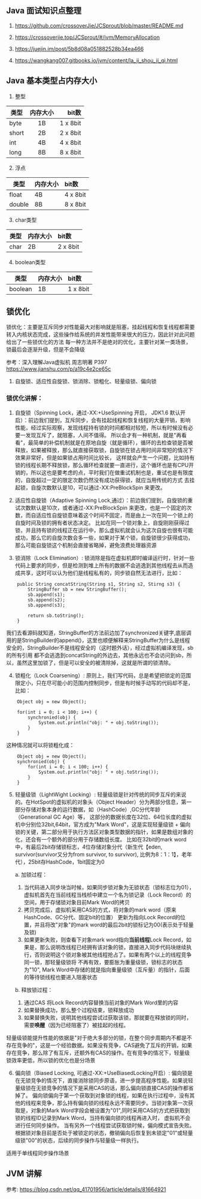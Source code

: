 ## Java 面试知识点整理
1. https://github.com/crossoverJie/JCSprout/blob/master/README.md

2. https://crossoverjie.top/JCSprout/#/jvm/MemoryAllocation

3. https://juejin.im/post/5b8d08a051882528b34ea466

4. https://wangkang007.gitbooks.io/jvm/content/la_ji_shou_ji_qi.html

## Java 基本类型占内存大小
1. 整型

| 类型 |  内存大小    | bit数 |
|------|:----------:|------:|
| byte |  1B        | 1 x 8bit |
| short|  2B        | 2 x 8bit |
| int  |  4B        | 4 x 8bit |
| long |  8B        | 8 x 8bit |

2. 浮点

| 类型 | 内存大小     | bit数
|------|:------------|:--------|
| float| 4B          | 4 x 8bit|
|double | 8B         | 8 x 8bit|

3. char类型

| 类型 | 内存大小     | bit数
|------|:------------|:--------|
| char | 2B          | 2 x 8bit|

4. boolean类型

| 类型 | 内存大小     | bit数
|------|:------------|:--------|
| boolean | 1B       | 1 x 8bit|

## 锁优化

锁优化：主要是互斥同步对性能最大对影响就是阻塞，挂起线程和恢复线程都需要转入内核状态完成，这些操作给系统的并发性能带来很大的压力，因此针对此问题给出了一些锁优化的方法
每一种方法并不是绝对的优化，主要针对某一类场景，锁最后会逐渐升级，但是不会降级

参考：深入理解Java虚拟机 周志明著 P397
     https://www.jianshu.com/p/a19c4e2ce65c
     
1. 自旋锁、适应性自旋锁、锁消除、锁粗化、轻量级锁、偏向锁

### 锁优化讲解：

1. 自旋锁（Spinning Lock，通过-XX:+UseSpinning 开启， JDK1.6 默认开启）：前边我们提到，互斥同步，会有挂起线程和恢复线程的大量开销，影响性能，经过实际观察，发现线程持有锁的时间都相对较短，所以有时候没有必要一发现互斥了，就阻塞，人间不值得。
所以会才有一种机制，就是"再看看"，最简单的补偿机制就是在原地自旋（就是循环），循环的去检查锁是否被释放，如果被释放，那么就直接获取锁，自旋锁在锁占用时间非常短的情况下效果非常好，但是如果锁占用时间比较长，
这样就会产生一个问题，比如持有锁的线程长期不释放锁，那么循环检查就要一直进行，这个循环也是有CPU开销的，所以这也是要考虑的点，平时我们在做重试机制也是，重试也是有限度的，自旋超过一定的限定次数仍然没有成功获得锁，就应当用传统的方式
去挂起锁，自旋次数默认是10，可以通过-XX:PreBlockSpin 来更改。

2. 适应性自旋锁（Adaptive Spinning Lock,通过）：前边我们提到，自旋锁的重试次数默认是10次，或者通过-XX:PreBlockSpin 来更改，也是一个固定的次数，而自适应性自旋锁意味着这个时间不固定，而是由上一次在同一个锁上的自旋时间及锁的拥有者状态决定。
比如在同一个锁对象上，自旋刚刚获得过锁，并且持有锁的线程正在运行中，那么虚拟机就会认为这次自旋也很有可能成功，那么它的自旋次数会多一些，如果对于某个锁，自旋锁很少获得成功，那么可能自旋锁这个机制会直接省略掉，避免浪费处理器资源

3. 锁消除（Lock Elimination）: 锁消除是指在虚拟机即时编译运行时，针对一些代码上要求的同步，但是检测到堆上所有的数据不会逃逸到其他线程去从而造成共享，这时可以认为他们是线程私有的，同步锁自然无法进行，比如：
```
    public String concatString(String s1, String s2, Stirng s3) {
        StringBuffer sb = new StringBuffer();
        sb.append(s1);
        sb.append(s2);
        sb.append(s3);
        
        return sb.toString();
    }
```
我们去看源码就知道，StringBuffer的方法前边加了synchronized关键字,底层调用的是StringBuilder的append()，这里也顺便解释来StringBuffer为什么是线程安全的，StringBuilder不是线程安全的（这时题外话），经过虚拟机编译发现，sb 的所有引用
都不会逃逸到concatString的外边去，其他永远也不会访问到sb，所以，虽然这里加锁了，但是可以安全的被清除掉，这就是所谓的锁清除。

4. 锁粗化（Lock Coarsening）: 原则上，我们写代码，总是希望把锁定的范围限定小，只在尽可能小的范围内控制同步，但是有时候手动写的代码却不是，比如：
```
    Object obj = new Object();
    
    for(int i = 0; i < 100; i++) {
        synchronied(obj) {
            System.out.println("obj: " + obj.toString());   
        }
    }
```

这种情况就可以将锁粗化成：
```
    Object obj = new Object();
    synchronied(obj) {
        for(int i = 0; i < 100; i++) {
            System.out.println("obj: " + obj.toString());   
        }
    }
```

5. 轻量级锁（LightWight Locking）: 轻量级锁是针对传统的同步互斥的来说的。在HotSpot的虚拟机的对象头（Object Header）分为两部分信息，第一部分存储对象本身的运行数据，如（HashCode）,GC分代年龄（Generational GC Age）等，
这部分的数据长度在32位、64位长度的虚拟机中分别位32bit,64bit，官方成为"Mark Word"，这是实现轻量级锁 + 偏向锁的关键，第二部分用于执行方法区对象类型数据的指针，如果是数组对象的化，还会有一个额外的部分用于存储数组长度。
比如在32bit的mark word中，有最后2bit存储锁标志，4位存储对象分代（新生代【eden, survivor(survivor又分为from survivor, to survivor), 比例为8：1：1】，老年代），25bit存HashCode，1bit固定为0

    a. 加锁过程：
    1. 当代码进入同步块当时候，如果同步锁对象为无锁状态（锁标志位为01），虚拟机首先在当前线程当栈桢中建立一个名为锁记录（Lock Record）的空间，用于存储锁对象目前Mark Word的拷贝
    2. 拷贝完成后，虚拟机采用CAS的方式，将对象的mark word（原来HashCode、GC分代、固定bit的位置） 更新为指向Lock Record的位置，并且将改"对象"的mark word的最后2bit的锁标记为00(表示处于轻量及锁)
    3. 如果更新失败，则查看下对象mark word指向**当前线程**Lock Record，如果是，那么说明改线程已经拥有该对象的锁，直接进入同步代码块继续执行，否则说明这个锁对象被其他线程抢占了。如果有两个以上的线程竞争同一锁，那轻量级锁将
       不再有效，要膨胀为重量级锁，锁标志的状态为"10", Mark Word中存储的就是指向重量级锁（互斥量）的指针，后面的等待锁线程也要进入阻塞状态
       
    b. 释放锁过程：
    1. 通过CAS 将Lock Record内容替换当前对象的Mark Word里的内容
    2. 如果替换成功，那么整个过程结束，锁释放成功
    3. 如果替换失败，说明其他线程尝试过获取该锁，那就要在释放锁的同时，需要**唤醒**（因为已经阻塞了）被挂起的线程。
    
轻量级锁能提升性能的依据是"对于绝大多部分的锁，在整个同步周期内不都是不存在竞争的"，这是一个经验数据。如果没有竞争，CAS避免了互斥的开销，如果存在竞争，那么除了有互斥，还额外有CAS的操作。在有竞争的情况下，轻量级锁效率更低，所以锁的优化也是分场景

6. 偏向锁（Biased Locking, 可通过-XX:+UseBiasedLocking开启）: 偏向锁是在无锁竞争的情况下，直接消除锁同步原语，进一步提高程序性能。如果说轻量级锁在无锁竞争的情况下是采用CAS的话，那么偏向锁直接CAS的操作都省掉了。
偏向锁偏向于第一个获取到对象锁的线程，如果在执行过程中，没有其他的线程来竞争，那么持有偏向锁的线程永远不需要同步。当锁对象第一次获取是，对象的Mark Word字段会被设置为"01",同时采用CAS的方式把获取到锁的线程ID记录到Mark Word，当持有偏向锁的线程再进入时，
虚拟机不会进行任何同步操作。
当有另外一个线程尝试获取锁时候，偏向模式宣告失败。根据锁对象目前是否处于被锁定的状态，撤销偏向后恢复到未锁定"01"或轻量级锁"00"的状态，后续的同步操作与轻量级一样执行。

适用于单线程同步操作场景

## JVM 讲解

参考: https://blog.csdn.net/qq_41701956/article/details/81664921